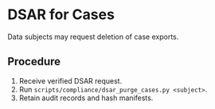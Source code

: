 # DSAR for Cases

Data subjects may request deletion of case exports.

## Procedure
1. Receive verified DSAR request.
2. Run `scripts/compliance/dsar_purge_cases.py <subject>`.
3. Retain audit records and hash manifests.
